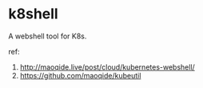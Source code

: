 # k8shell
A webshell tool for K8s.

ref:
1. http://maoqide.live/post/cloud/kubernetes-webshell/
2. https://github.com/maoqide/kubeutil